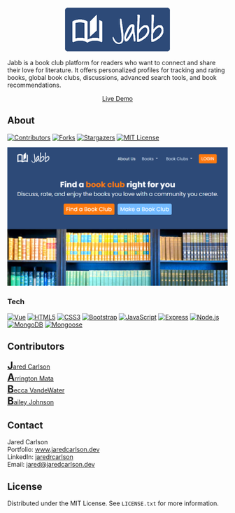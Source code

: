 <!-- PROJECT LOGO -->
<br />
<div align="center">
  <a href="https://www.jaredcarlson.dev/bookclub" target="_blank">
    <img src="images/jabb_logo.png" alt="Logo">
  </a>

  <br>
  <p align="left">
    Jabb is a book club platform for readers who want to connect and share their love for literature. It offers personalized profiles for tracking and rating books, global book clubs, discussions, advanced search tools, and book recommendations.
  </p>
  <p align="center">
    <a href="https://www.jaredcarlson.dev/bookclub" target="_blank">Live Demo</a>
  </p>
</div>



<!-- ABOUT THE PROJECT -->
## About

[![Contributors][contributors-shield]][contributors-url]
[![Forks][forks-shield]][forks-url]
[![Stargazers][stars-shield]][stars-url]
[![MIT License][license-shield]][license-url]

[![Product Name Screen Shot][product-screenshot]](https://www.jaredcarlson.dev/bookclub)


### Tech 

[![Vue][Vue.js]][Vue-url] [![HTML5][HTML5]][HTML5-url] [![CSS3][CSS3]][CSS3-url] [![Bootstrap][Bootstrap]][Bootstrap-url] [![JavaScript][JavaScript]][JavaScript-url] [![Express][Express]][Express-url] [![Node.js][Node.js]][Node.js-url] [![MongoDB][MongoDB]][MongoDB-url] [![Mongoose][Mongoose]][Mongoose-url]



## Contributors

<a href="https://www.jaredcarlson.dev" target="_blank"><span style="font-size: 1.4rem; font-weight: bold">J</span>ared Carlson</a>  
<a href="https://github.com/ArrMata" target="_blank"><span style="font-size: 1.4rem; font-weight: bold">A</span>rrington Mata</a>  
<a href="https://github.com/RebeccaVandeWater" target="_blank"><span style="font-size: 1.4rem; font-weight: bold">B</span>ecca VandeWater</a>  
<a href="https://github.com/bjohnson93" target="_blank"><span style="font-size: 1.4rem; font-weight: bold">B</span>ailey Johnson</a>



<!-- CONTACT -->
## Contact

Jared Carlson   
Portfolio: <a href="https://www.jaredcarlson.dev" target="_blank">www.jaredcarlson.dev</a>  
LinkedIn: <a href="https://linkedin.com/in/jaredrcarlson" target="_blank">jaredrcarlson</a>  
Email: <a href="mailto:jared@jaredcarlson.dev">jared@jaredcarlson.dev</a>  



<!-- LICENSE -->
## License

Distributed under the MIT License. See `LICENSE.txt` for more information.



<!-- MARKDOWN LINKS & IMAGES -->
<!-- https://www.markdownguide.org/basic-syntax/#reference-style-links -->
[contributors-shield]: https://img.shields.io/github/contributors/jaredrcarlson/bookclub.svg?style=for-the-badge
[contributors-url]: https://github.com/jaredrcarlson/bookclub/graphs/contributors
[forks-shield]: https://img.shields.io/github/forks/jaredrcarlson/bookclub.svg?style=for-the-badge
[forks-url]: https://github.com/jaredrcarlson/bookclub/network/members
[stars-shield]: https://img.shields.io/github/stars/jaredrcarlson/bookclub.svg?style=for-the-badge
[stars-url]: https://github.com/jaredrcarlson/bookclub/stargazers
[issues-shield]: https://img.shields.io/github/issues/jaredrcarlson/bookclub.svg?style=for-the-badge
[issues-url]: https://github.com/jaredrcarlson/bookclub/issues
[license-shield]: https://img.shields.io/github/license/jaredrcarlson/bookclub.svg?style=for-the-badge
[license-url]: https://github.com/jaredrcarlson/bookclub/blob/master/LICENSE.txt
[linkedin-shield]: https://img.shields.io/badge/-LinkedIn-black.svg?style=for-the-badge&logo=linkedin&colorB=555
[linkedin-url]: https://linkedin.com/in/jaredrcarlson
[product-screenshot]: images/jabb_screenshot.png

[HTML5]: https://img.shields.io/badge/HTML5-E34F26?style=for-the-badge&logo=html5&logoColor=white
[HTML5-url]: https://developer.mozilla.org/en-US/docs/Glossary/HTML5
[CSS3]: https://img.shields.io/badge/CSS3-1572B6?style=for-the-badge&logo=css3&logoColor=white
[CSS3-url]: https://developer.mozilla.org/en-US/docs/Web/CSS
[Bootstrap]: https://img.shields.io/badge/Bootstrap-563D7C?style=for-the-badge&logo=bootstrap&logoColor=white
[Bootstrap-url]: https://getbootstrap.com
[JavaScript]: https://img.shields.io/badge/JavaScript-F7DF1E?style=for-the-badge&logo=javascript&logoColor=black
[JavaScript-url]: https://www.javascript.com/
[Vue.js]: https://img.shields.io/badge/Vue.js-35495E?style=for-the-badge&logo=vuedotjs&logoColor=4FC08D
[Vue-url]: https://vuejs.org/
[Node.js]: https://img.shields.io/badge/Node.js-339933?style=for-the-badge&logo=nodedotjs&logoColor=black
[Node.js-url]: https://nodejs.org/en
[Express]: https://img.shields.io/badge/Express-000000?style=for-the-badge&logo=express&logoColor=white
[Express-url]: https://expressjs.com/
[MongoDB]: https://img.shields.io/badge/MongoDB-47A248?style=for-the-badge&logo=mongodb&logoColor=white
[MongoDB-url]: https://www.mongodb.com/
[Mongoose]: https://img.shields.io/badge/Mongoose-880000?style=for-the-badge&logo=mongoose&logoColor=white
[Mongoose-url]: https://mongoosejs.com/
[ASP.NET]: https://img.shields.io/badge/ASP.NET-512BD4?style=for-the-badge&logo=dotnet&logoColor=white
[ASP.NET-url]: https://dotnet.microsoft.com/en-us/apps/aspnet
[MySQL]: https://img.shields.io/badge/MySQL-4479A1?style=for-the-badge&logo=mysql&logoColor=white
[MySQL-url]: https://www.mysql.com/
[Next.js]: https://img.shields.io/badge/next.js-000000?style=for-the-badge&logo=nextdotjs&logoColor=white
[Next-url]: https://nextjs.org/
[React.js]: https://img.shields.io/badge/React-20232A?style=for-the-badge&logo=react&logoColor=61DAFB
[React-url]: https://reactjs.org/
[Angular.io]: https://img.shields.io/badge/Angular-DD0031?style=for-the-badge&logo=angular&logoColor=white
[Angular-url]: https://angular.io/
[Svelte.dev]: https://img.shields.io/badge/Svelte-4A4A55?style=for-the-badge&logo=svelte&logoColor=FF3E00
[Svelte-url]: https://svelte.dev/
[Laravel.com]: https://img.shields.io/badge/Laravel-FF2D20?style=for-the-badge&logo=laravel&logoColor=white
[Laravel-url]: https://laravel.com
[JQuery.com]: https://img.shields.io/badge/jQuery-0769AD?style=for-the-badge&logo=jquery&logoColor=white
[JQuery-url]: https://jquery.com 